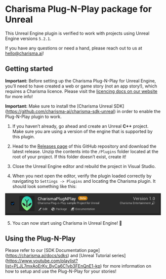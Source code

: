 # Charisma Plug-N-Play package for Unreal

This Unreal Engine plugin is verified to work with projects using Unreal Engine versions `5.2.1`.

If you have any questions or need a hand, please reach out to us at [hello@charisma.ai](mailto:hello@charisma.ai)!

## Getting started

**Important:** Before setting up the Charisma Plug-N-Play for Unreal Engine, you’ll need to have created a web or game story (not an app story!), which requires a Charisma licence. Please visit the [licencing docs on our website](https://charisma.ai/docs/licencing) for more info!

**Important:** Make sure to install the [Charisma Unreal SDK] (https://github.com/charisma-ai/charisma-sdk-unreal) in order to enable the Plug-N-Play plugin to work.

1. If you haven’t already, go ahead and create an Unreal **C++** project. Make sure you are using a version of the engine that is supported by this plugin.

2. Head to the [Releases page](https://github.com/charisma-ai/unreal-plug-n-play/releases) of this GitHub repository and download the latest release. Unzip the contents into the `/Plugins` folder located at the root of your project. If this folder doesn’t exist, create it!

3. Close the Unreal Engine editor and rebuild the project in Visual Studio.

4. When you next open the editor, verify the plugin loaded correctly by navigating to `Settings -> Plugins` and locating the Charisma plugin. It should look something like this:

![StoryId](/Docs/EnablePlugin.png)

5. You can now start using Charisma in Unreal Engine! 🎉


## Using the Plug-N-Play

Please refer to our [SDK Documentation page] (https://charisma.ai/docs/sdks) and [Unreal Tutorial series] (https://www.youtube.com/playlist?list=PLJL7mxAoErKy_ByCa6C1vb3FEnQnE1-kp) for more information on how to setup and use the Plug-N-Play for your stories!